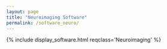```yaml
---
layout: page
title: "Neuroimaging Software"
permalink: /software_neuro/
---
```


{% include display_software.html reqclass='Neuroimaging' %}



